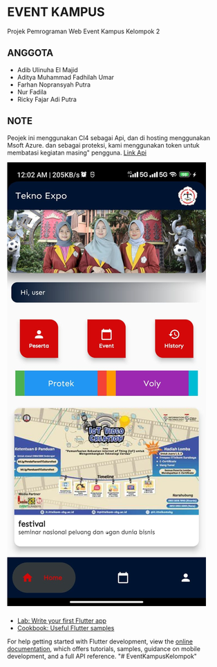 # EVENT KAMPUS
Projek Pemrograman Web Event Kampus Kelompok 2

## ANGGOTA
- Adib Ulinuha El Majid
- Aditya Muhammad Fadhilah Umar
- Farhan Nopransyah Putra
- Nur Fadila
- Ricky Fajar Adi Putra


## NOTE
Peojek ini menggunakan CI4 sebagai Api, dan di hosting menggunakan Msoft Azure.
dan sebagai proteksi, kami menggunakan token untuk membatasi kegiatan masing" pengguna.
[Link Api](https://github.com/Informatika-C/api-event-kampus)

![Halaman Utama](https://github.com/Informatika-C/EventKampusKelompok/blob/main/IMG-20230618-WA0000.jpg)
###
- [Lab: Write your first Flutter app](https://docs.flutter.dev/get-started/codelab)
- [Cookbook: Useful Flutter samples](https://docs.flutter.dev/cookbook)

For help getting started with Flutter development, view the
[online documentation](https://docs.flutter.dev/), which offers tutorials,
samples, guidance on mobile development, and a full API reference.
"# EventKampusKelompok" 
